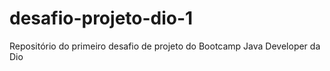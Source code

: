 # desafio-projeto-dio-1
Repositório do primeiro desafio de projeto do Bootcamp Java Developer da Dio
